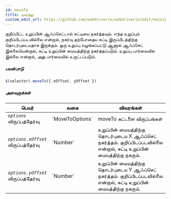 ```yaml
---
id: moveTo
title: நகர்த்து
custom_edit_url: https://github.com/webdriverio/webdriverio/edit/main/packages/webdriverio/src/commands/element/moveTo.ts
---
```


குறிப்பிட்ட உறுப்பின் ஆஃப்செட்டால் சுட்டியை நகர்த்தவும். எந்த உறுப்பும் குறிப்பிடப்படவில்லை என்றால், நகர்வு தற்போதைய சுட்டி இருப்பிடத்திற்கு தொடர்புடையதாக இருக்கும். ஒரு உறுப்பு வழங்கப்பட்டு ஆனால் ஆஃப்செட் இல்லையென்றால், சுட்டி உறுப்பின் மையத்திற்கு நகர்த்தப்படும். உறுப்பு பார்வையில் இல்லை என்றால், அது பார்வையில் உருட்டப்படும்.

##### பயன்பாடு

```js
$(selector).moveTo({ xOffset, yOffset })
```

##### அளவுருக்கள்

<table>
  <thead>
    <tr>
      <th>பெயர்</th><th>வகை</th><th>விவரங்கள்</th>
    </tr>
  </thead>
  <tbody>
    <tr>
      <td><code><var>options</var></code><br /><span className="label labelWarning">விருப்பத்தேர்வு</span></td>
      <td>`MoveToOptions`</td>
      <td>moveTo கட்டளை விருப்பங்கள்</td>
    </tr>
    <tr>
      <td><code><var>options.xOffset</var></code><br /><span className="label labelWarning">விருப்பத்தேர்வு</span></td>
      <td>`Number`</td>
      <td>உறுப்பின் மையத்திற்கு தொடர்புடைய X ஆஃப்செட் நகர்த்தம். குறிப்பிடப்படவில்லை என்றால், சுட்டி உறுப்பின் மையத்திற்கு நகரும்.</td>
    </tr>
    <tr>
      <td><code><var>options.yOffset</var></code><br /><span className="label labelWarning">விருப்பத்தேர்வு</span></td>
      <td>`Number`</td>
      <td>உறுப்பின் மையத்திற்கு தொடர்புடைய Y ஆஃப்செட் நகர்த்தம். குறிப்பிடப்படவில்லை என்றால், சுட்டி உறுப்பின் மையத்திற்கு நகரும்.</td>
    </tr>
  </tbody>
</table>